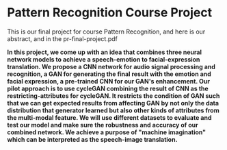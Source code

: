 # Pattern Recognition Course Project #

This is our final project for course Pattern Recognition, and here is our abstract, and in the pr-final-project.pdf


**In this project, we come up with an idea that combines three neural network models to achieve a speech-emotion to facial-expression translation. We propose a CNN network for audio signal processing and recognition, a GAN for generating the final result with the emotion and facial expression, a pre-trained CNN for our GAN's enhancement. Our pilot approach is to use cycleGAN combining the result of CNN as the restricting-attributes for cycleGAN. It restricts the condition of GAN such that we can get expected results from affecting GAN by not only the data distribution that generator learned but also other kinds of attributes from the multi-modal feature. We will use different datasets to evaluate and test our model and make sure the robustness and accuracy of our combined network. We achieve a purpose of "machine imagination" which can be interpreted as the speech-image translation.**

